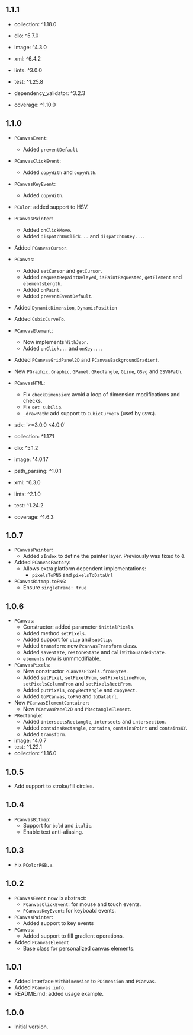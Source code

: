 ## 1.1.1

- collection: ^1.18.0
- dio: ^5.7.0
- image: ^4.3.0
- xml: ^6.4.2

- lints: ^3.0.0
- test: ^1.25.8
- dependency_validator: ^3.2.3
- coverage: ^1.10.0

## 1.1.0

- `PCanvasEvent`:
  - Added `preventDefault`
- `PCanvasClickEvent`:
  - Added `copyWith` and `copyWith`.
- `PCanvasKeyEvent`:
  - Added `copyWith`.

- `PColor`: added support to HSV.

- `PCanvasPainter`:
  - Added `onClickMove`.
  - Added `dispatchOnClick...` and `dispatchOnKey...`.

- Added `PCanvasCursor`.

- `PCanvas`:
  - Added `setCursor` and `getCursor`.
  - Added `requestRepaintDelayed`, `isPaintRequested`, `getElement` and `elementsLength`.
  - Added `onPaint`.
  - Added `preventEventDefault`.

- Added `DynamicDimension`, `DynamicPosition`

- Added `CubicCurveTo`.

- `PCanvasElement`:
  - Now implements `WithJson`.
  - Added `onClick...` and `onKey...`.

- Added `PCanvasGridPanel2D` and `PCanvasBackgroundGradient`.

- New `PGraphic`, `Graphic`, `GPanel`, `GRectangle`, `GLine`, `GSvg` and `GSVGPath`.

- `PCanvasHTML`:
  - Fix `checkDimension`: avoid a loop of dimension modifications and checks.
  - Fix `set subClip`.
  - `_drawPath`: add support to `CubicCurveTo` (usef by `GSVG`).

- sdk: '>=3.0.0 <4.0.0'
- collection: ^1.17.1
- dio: ^5.1.2
- image: ^4.0.17
- path_parsing: ^1.0.1
- xml: ^6.3.0
- lints: ^2.1.0
- test: ^1.24.2
- coverage: ^1.6.3

## 1.0.7

- `PCanvasPainter`:
  - Added `zIndex` to define the painter layer. Previously was fixed to `0`.
- Added `PCanvasFactory`:
  - Allows extra platform dependent implementations:
    - `pixelsToPNG` and `pixelsToDataUrl`
- `PCanvasBitmap.toPNG`:
  - Ensure `singleFrame: true`

## 1.0.6

- `PCanvas`:
  - Constructor: added parameter `initialPixels`. 
  - Added method `setPixels`.
  - Added support for `clip` and `subClip`.
  - Added `transform`: new `PcanvasTransform` class.
  - Added `saveState`, `restoreState` and `callWithGuardedState`.
  - `elements` now is unmmodifiable.
- `PCanvasPixels`:
  - New constructor `PCanvasPixels.fromBytes`.
  - Added `setPixel`, `setPixelFrom`, `setPixelsLineFrom`, `setPixelsColumnFrom` and `setPixelsRectFrom`.
  - Added `putPixels`, `copyRectangle` and `copyRect`.
  - Added `toPCanvas`, `toPNG` and `toDataUrl`.
- New `PCanvasElementContainer`:
  - New `PCanvasPanel2D` and `PRectangleElement`.
- `PRectangle`:
  - Added `intersectsRectangle`, `intersects` and `intersection`.
  - Added `containsRectangle`, `contains`, `containsPoint` and `containsXY`.
  - Added `transform`.
- image: ^4.0.7
- test: ^1.22.1
- collection: ^1.16.0

## 1.0.5

- Add support to stroke/fill circles.

## 1.0.4

- `PCanvasBitmap`:
  - Support for `bold` and `italic`.
  - Enable text anti-aliasing.

## 1.0.3

- Fix `PColorRGB.a`.

## 1.0.2

- `PCanvasEvent` now is abstract:
  - `PCanvasClickEvent`: for mouse and touch events.
  - `PCanvasKeyEvent`: for keyboatd events.
- `PCanvasPainter`:
  - Added support to key events
- `PCanvas`:
  - Added support to fill gradient operations.
- Added `PCanvasElement`
  - Base class for personalized canvas elements. 

## 1.0.1

- Added interface `WithDimension` to `PDimension` and `PCanvas`.
- Added `PCanvas.info`.
- README.md: added usage example.

## 1.0.0

- Initial version.
